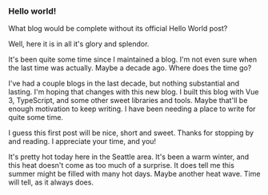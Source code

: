 ### Hello world!
What blog would be complete without its official Hello World post?

Well, here it is in all it's glory and splendor.

It's been quite some time since I maintained a blog. I'm not even sure 
when the last time was actually. Maybe a decade ago. Where does the time go?

I've had a couple blogs in the last decade, but nothing substantial and lasting.
I'm hoping that changes with this new blog. I built this blog with Vue 3, TypeScript, 
and some other sweet libraries and tools. Maybe that'll be enough motivation to keep
writing. I have been needing a place to write for quite some time.

I guess this first post will be nice, short and sweet. Thanks for stopping by and 
reading. I appreciate your time, and you!

It's pretty hot today here in the Seattle area. It's been a warm winter, and this
heat doesn't come as too much of a surprise. It does tell me this summer might be
filled with many hot days. Maybe another heat wave. Time will tell, as it always does.